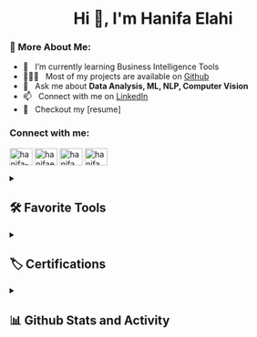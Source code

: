<h1 align="center">Hi 👋, I'm Hanifa Elahi</h1>

### 🧐 More About Me:

- 🌱 &nbsp; I’m currently learning Business Intelligence Tools
- 👨🏻‍💻 &nbsp; Most of my projects are available on [Github](https://github.com/HanifaElahi?tab=repositories)
- 💬 &nbsp; Ask me about **Data Analysis, ML, NLP, Computer Vision**
- 📫 &nbsp; Connect with me on [LinkedIn](https://www.linkedin.com/in/hanifa-elahi-98570a197/)
- 📝 &nbsp; Checkout my [resume]


<h3 align="left">Connect with me:</h3>
<p align="left">
<a href="https://linkedin.com/in/hanifa-elahi-98570a197/" target="blank"><img align="center" src="https://raw.githubusercontent.com/rahuldkjain/github-profile-readme-generator/master/src/images/icons/Social/linked-in-alt.svg" alt="hanifa-elahi-98570a197/" height="30" width="40" /></a>
<a href="https://kaggle.com/hanifaelahi" target="blank"><img align="center" src="https://raw.githubusercontent.com/rahuldkjain/github-profile-readme-generator/master/src/images/icons/Social/kaggle.svg" alt="hanifaelahi" height="30" width="40" /></a>
<a href="https://fb.com/hanifa.elahi.18/" target="blank"><img align="center" src="https://raw.githubusercontent.com/rahuldkjain/github-profile-readme-generator/master/src/images/icons/Social/facebook.svg" alt="hanifa.elahi.18/" height="30" width="40" /></a>
<a href="https://www.hackerrank.com/hanifa_elahi" target="blank"><img align="center" src="https://raw.githubusercontent.com/rahuldkjain/github-profile-readme-generator/master/src/images/icons/Social/hackerrank.svg" alt="hanifa_elahi" height="30" width="40" /></a>
</p>

<details> <summary><h2>🛠️ Favorite Tools</h2></summary>
  
### 🔥 Data Visualization Tools
  
  <p>
      <a href="#"><img alt="Microsoft Power BI" src="https://img.shields.io/badge/power-bi.svg?logo=power-bi&logoColor=white"></a>
      <a href="#"><img alt="Looker Studio" src="https://img.shields.io/badge/looker-studio-00000.svg?logo=looker&logoColor=white"></a>
      <a href="#"><img alt="Plotly" src="https://img.shields.io/badge/plotly-11111.svg?logo=plotly&logoColor=white"></a>
      <a href="#"><img alt="Tableau" src="https://img.shields.io/badge/Tableau-E97627.svg?logo=Tableau&logoColor=white"></a>

  </p>
  
### 🔥 Computer Vision
  
  <p>
      <a href="#"><img alt="DeepFace" src="https://img.shields.io/badge/DeepFace-BB3456?logo=DeepFace&logoColor=white"></a>
      <a href="#"><img alt="Open CV" src="https://img.shields.io/badge/open-cv.svg?logo=opencv&logoColor=white"></a>
      <a href="#"><img alt="Mediapipe" src="https://img.shields.io/badge/Mediapipe-CC2927?logo=Mediapipe&logoColor=white"></a>
  </p>
  
### 🔥 Natural Language Processing
  
  <p>
      <a href="#"><img alt="NLTK" src="https://img.shields.io/badge/NLTK-BB3456?logo=NLTK&logoColor=white"></a>
      <a href="#"><img alt="Gensim" src="https://img.shields.io/badge/Gensim-BB8907?logo=Gensim&logoColor=white"></a>
      <a href="#"><img alt="spaCy" src="https://img.shields.io/badge/spaCy-00000?logo=spaCy&logoColor=white"></a>
    <a href="#"><img alt="TextBlob" src="https://img.shields.io/badge/TextBlob-CC2927?logo=TextBlob&logoColor=white"></a>
  </p>

### 🔥 Programming & Markup Languages
  
  <p>
      <a href="#"><img alt="Python" src="https://img.shields.io/badge/Python-14354C.svg?logo=python&logoColor=white"></a>
      <a href="#"><img alt="C" src="https://custom-icon-badges.demolab.com/badge/C-03599C.svg?logo=c-in-hexagon&logoColor=white"></a>
      <a href="#"><img alt="C++" src="https://custom-icon-badges.demolab.com/badge/C++-9C033A.svg?logo=cpp2&logoColor=white"></a>
      <a href="#"><img alt="C#" src="https://custom-icon-badges.demolab.com/badge/C%23-68217A.svg?logo=cs2&logoColor=white"></a>
      <a href="#"><img alt="CSS" src="https://img.shields.io/badge/CSS-1572B6.svg?logo=css3&logoColor=white"></a>
      <a href="#"><img alt="HTML" src="https://img.shields.io/badge/HTML-E34F26.svg?logo=html5&logoColor=white"></a>
      <a href="#"><img alt="Java" src="https://custom-icon-badges.demolab.com/badge/Java-007396.svg?logo=java&logoColor=white"></a>
      <a href="#"><img alt="JavaScript" src="https://img.shields.io/badge/JavaScript-F7DF1E.svg?logo=javascript&logoColor=black"></a>
      <a href="#"><img alt="Markdown" src="https://img.shields.io/badge/Markdown-000000.svg?logo=markdown&logoColor=white"></a>
      <a href="#"><img alt="PHP" src="https://img.shields.io/badge/PHP-777BB4.svg?logo=php&logoColor=white"></a>
      <a href="#l"><img alt="SQL" src="https://custom-icon-badges.demolab.com/badge/SQL-025E8C.svg?logo=database&logoColor=white"></a>
  </p>
  
### 🔥 Frameworks & Libraries
 <p>
      <a href="#"><img alt="Arduino" src="https://img.shields.io/badge/-Arduino-00979D?logo=Arduino&logoColor=white"></a>
      <a href="#"><img alt="Bootstrap" src="https://img.shields.io/badge/Bootstrap-7952B3.svg?logo=bootstrap&logoColor=white"></a>
      <a href="#"><img alt="Flask" src="https://img.shields.io/badge/Flask-000000.svg?logo=flask&logoColor=white"></a>
      <a href="#"><img alt="GitHub Actions" src="https://img.shields.io/badge/GitHub%20Actions-2671E5.svg?logo=github%20actions&logoColor=white"></a>
      <a href="#"><img alt="NumPy" src="https://img.shields.io/badge/Numpy-013243.svg?logo=numpy&logoColor=white"></a>
      <a href="#"><img alt="Pandas" src="https://img.shields.io/badge/Pandas-150458.svg?logo=pandas&logoColor=white"></a>
      <a href="#"><img alt="React" src="https://img.shields.io/badge/React-20232a.svg?logo=react&logoColor=%2361DAFB"></a>
      <a href="#"><img alt="Wordpress" src="https://img.shields.io/badge/Wordpress-21759B?logo=wordpress&logoColor=white"></a>
  </p>
  
### 🔥 Databases & Cloud Hosting
  
  <p>
       <a href="#"><img alt="Firebase" src="https://img.shields.io/badge/Firebase-000000.svg?logo=firebase&logoColor=white"></a>
      <a href="#"><img alt="GitHub Pages" src="https://img.shields.io/badge/GitHub%20Pages-327FC7.svg?logo=github&logoColor=white"></a>
      <a href="#"><img alt="Heroku" src="https://img.shields.io/badge/Heroku-430098.svg?logo=heroku&logoColor=white"></a>
      <a href="#"><img alt="MySQL" src="https://img.shields.io/badge/MySQL-005C84?logo=mysql&logoColor=white"></a>
      <a href="#"><img alt="SQL Server" src="https://img.shields.io/badge/Microsoft%20SQL%20Server-CC2927?logo=microsoft%20sql%20server&logoColor=white"></a>
      <a href="#"><img alt="Oracle" src ="https://img.shields.io/badge/Oracle-F00000.svg?logo=oracle&logoColor=white"></a>
      <a href="#"><img alt="Repl.it" src="https://img.shields.io/badge/Repl.it-0D101E.svg?logo=Replit&logoColor=white"></a>
      <a href="#"><img alt="SQLite" src ="https://img.shields.io/badge/SQLite-07405E?logo=sqlite&logoColor=white"></a>
      <a href="#"><img alt="Vercel" src="https://img.shields.io/badge/Vercel-000000.svg?logo=vercel&logoColor=white"></a>
  </p>
  
### 🔥 Software and Tools
  
  <p>
      <a href="#"><img alt="Jupyter" src="https://img.shields.io/badge/Jupyter-F37626.svg?logo=Jupyter&logoColor=white"></a>
    <a href="#"><img alt="Jupyter" src="https://img.shields.io/badge/spyder-ide?logo=spyder-ide&logoColor=white"></a>
      <a href="#"><img alt="Git" src="https://img.shields.io/badge/Git-F05033.svg?logo=git&logoColor=white"></a>
      <a href="#"><img alt="GitHub Desktop" src="https://img.shields.io/badge/GitHub%20Desktop-8034A9.svg?logo=github&logoColor=white"></a>
      <a href="#"><img alt="Visual Studio" src="https://img.shields.io/badge/Visual%20Studio-0078d7.svg?logo=visual-studio&logoColor=white"></a>
      <a href="#"><img alt="Google Sheets" src="https://img.shields.io/badge/Sheets-34A853.svg?logo=google%20sheets&logoColor=white"></a>
      <a href="#"><img alt="Visual Studio Code" src="https://img.shields.io/badge/Visual%20Studio%20Code-0078d7.svg?logo=visual-studio-code&logoColor=white"></a>
    <a href="#"><img alt="Google Sheets" src="https://img.shields.io/badge/sublime-text?logo=sublime-text&logoColor=white"></a>
  </p>
  
</details>

<details> <summary><h2>🏷️ Certifications</h2></summary>
  
1. [AI for Everyone](https://coursera.org/share/14973b60d5475ceb15b3e94cf742f73f)
2. [Working with Big Query](https://coursera.org/share/c1e4635f269bc98d47c382a570c74871)
3. [Marketing Analytics Dashboard in Data Studio](https://coursera.org/share/c1e4635f269bc98d47c382a570c74871)
4. [Data Science with Python](https://github.com/HanifaElahi/Certificates/blob/main/Data%20Science%20with%20Python.pdf)
5. [Data Science Foundations](https://olympus.mygreatlearning.com/courses/13680/certificate)
  
</details>

<details> <summary><h2>📊 Github Stats and Activity</h2></summary>
  
### 🔥 Streak Stats
  
<img title="🔥 Get streak stats for your profile at git.io/streak-stats" alt="DenverCoder1's streak" src="https://streak-stats.demolab.com/?user=hanifaelahi&theme=monokai-metallian&hide_border=true"/>
  
### 💻 GitHub Profile Stats
  
<img alt="Hanifa Elahi's Github Stats" src="https://denvercoder1-github-readme-stats.vercel.app/api/?username=hanifaelahi&show_icons=true&include_all_commits=true&count_private=true&theme=react&hide_border=true&bg_color=1F222E&title_color=F85D7F&icon_color=F8D866" height="180px"/>

<img alt="Hanifa Elahi's Top Languages" src="https://github-readme-stats.vercel.app/api/top-langs/?username=hanifaelahi&langs_count=8&layout=compact&theme=react&hide_border=true&bg_color=1F222E&title_color=F85D7F&icon_color=F8D866" height="180px"/>
  
<img alt="Hanifa Elahi's Activity Graph" src="https://github-readme-activity-graph.cyclic.app/graph/?username=hanifaelahi&bg_color=1F222E&color=F8D866&line=F85D7F&point=FFFFFF&hide_border=true" />
</details> 
